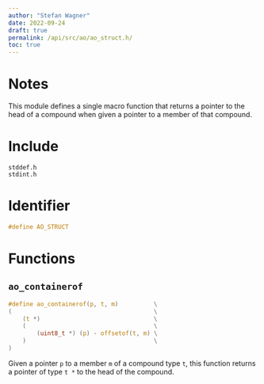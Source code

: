 ```yaml
---
author: "Stefan Wagner"
date: 2022-09-24
draft: true
permalink: /api/src/ao/ao_struct.h/
toc: true
---
```


# Notes

This module defines a single macro function that returns a pointer to the head of a compound when given a pointer to a member of that compound.

# Include

`stddef.h` <br/>
`stdint.h`

# Identifier

```c
#define AO_STRUCT
```

# Functions

## `ao_containerof`

```c
#define ao_containerof(p, t, m)          \
(                                        \
    (t *)                                \
    (                                    \
        (uint8_t *) (p) - offsetof(t, m) \
    )                                    \
)
```

Given a pointer `p` to a member `m` of a compound type `t`, this function returns a pointer of type `t *` to the head of the compound.
